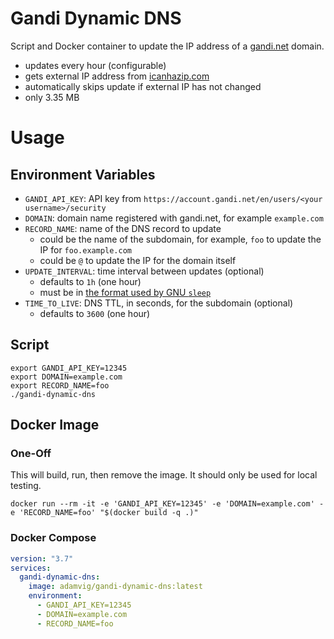 # Gandi Dynamic DNS

Script and Docker container to update the IP address of a [gandi.net](https://www.gandi.net/) domain.

- updates every hour (configurable)
- gets external IP address from [icanhazip.com](https://major.io/icanhazip-com-faq/)
- automatically skips update if external IP has not changed
- only 3.35 MB

# Usage
## Environment Variables
- `GANDI_API_KEY`: API key from `https://account.gandi.net/en/users/<your username>/security`
- `DOMAIN`: domain name registered with gandi.net, for example `example.com`
- `RECORD_NAME`: name of the DNS record to update
  - could be the name of the subdomain, for example, `foo` to update the IP for `foo.example.com`
  - could be `@` to update the IP for the domain itself
- `UPDATE_INTERVAL`: time interval between updates (optional)
  - defaults to `1h` (one hour)
  - must be in [the format used by GNU `sleep`](https://www.gnu.org/software/coreutils/manual/html_node/sleep-invocation.html#sleep-invocation)
- `TIME_TO_LIVE`: DNS TTL, in seconds, for the subdomain (optional)
  - defaults to `3600` (one hour)

## Script

```shell
export GANDI_API_KEY=12345
export DOMAIN=example.com
export RECORD_NAME=foo
./gandi-dynamic-dns
```

## Docker Image

### One-Off

This will build, run, then remove the image. It should only be used for local testing.

```shell
docker run --rm -it -e 'GANDI_API_KEY=12345' -e 'DOMAIN=example.com' -e 'RECORD_NAME=foo' "$(docker build -q .)"
```

### Docker Compose

```yml
version: "3.7"
services:
  gandi-dynamic-dns:
    image: adamvig/gandi-dynamic-dns:latest
    environment:
      - GANDI_API_KEY=12345
      - DOMAIN=example.com
      - RECORD_NAME=foo
```